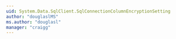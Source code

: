 ```yaml
---
uid: System.Data.SqlClient.SqlConnectionColumnEncryptionSetting
author: "douglaslMS"
ms.author: "douglasl"
manager: "craigg"
---
```

